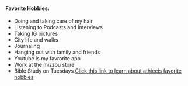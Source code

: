 #### Favorite Hobbies:

- Doing and taking care of my hair 
- Listening to Podcasts and Interviews 
- Taking IG pictures 
- City life and walks 
- Journaling 
- Hanging out with family and friends 
- Youtube is my favrorite app 
- Work at the mizzou store 
- Bible Study on Tuesdays 
[Click this link to learn about athieeis favorite hobbies](favoritemusic.md)

